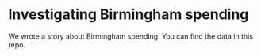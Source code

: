 # Investigating Birmingham spending

We wrote a story about Birmingham spending. You can find the data in this repo.
